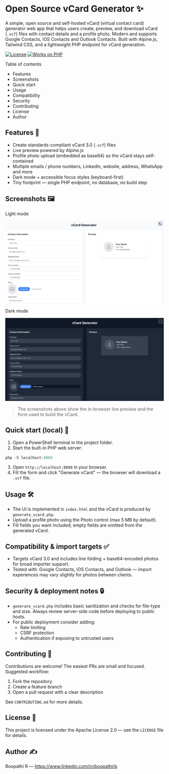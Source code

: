  # Open Source vCard Generator ✨

 A simple, open source and self-hosted vCard (virtual contact card) generator web app that helps users create, preview, and download vCard (`.vcf`) files with contact details and a profile photo. Modern and supports Google Contacts, iOS Contacts and Outlook Contacts. Built with Alpine.js, Tailwind CSS, and a lightweight PHP endpoint for vCard generation.

 [![License](https://img.shields.io/badge/license-Apache%202.0-blue.svg)](./LICENSE) [![Works on PHP](https://img.shields.io/badge/PHP-compatible-777BB4?logo=php&logoColor=white)](#)

Table of contents
- Features
- Screenshots
- Quick start
- Usage
- Compatibility
- Security
- Contributing
- License
- Author

## Features 🚀

- Create standards-compliant vCard 3.0 (`.vcf`) files
- Live preview powered by Alpine.js
- Profile photo upload (embedded as base64) so the vCard stays self-contained
- Multiple emails / phone numbers, LinkedIn, website, address, WhatsApp and more
- Dark mode + accessible focus styles (keyboard-first)
- Tiny footprint — single PHP endpoint, no database, no build step

## Screenshots 🖼️

Light mode

![Light mode preview](assets/images/light-mode.png)

Dark mode

![Dark mode preview](assets/images/dark-mode.png)

> The screenshots above show the in-browser live preview and the form used to build the vCard.

## Quick start (local) 🧭

1. Open a PowerShell terminal in the project folder.
2. Start the built-in PHP web server:

```powershell
php -S localhost:8000
```

3. Open `http://localhost:8000` in your browser.
4. Fill the form and click "Generate vCard" — the browser will download a `.vcf` file.

## Usage 🛠️

- The UI is implemented in `index.html` and the vCard is produced by `generate_vcard.php`.
- Upload a profile photo using the Photo control (max 5 MB by default).
- Fill fields you want included; empty fields are omitted from the generated vCard.

## Compatibility & import targets ✅

- Targets vCard 3.0 and includes line folding + base64-encoded photos for broad importer support.
- Tested with: Google Contacts, iOS Contacts, and Outlook — import experiences may vary slightly for photos between clients.

## Security & deployment notes 🔒

- `generate_vcard.php` includes basic sanitization and checks for file-type and size. Always review server-side code before deploying to public hosts.
- For public deployment consider adding:
    - Rate limiting
    - CSRF protection
    - Authentication if exposing to untrusted users

## Contributing 🤝

Contributions are welcome! The easiest PRs are small and focused. Suggested workflow:

1. Fork the repository
2. Create a feature branch
3. Open a pull request with a clear description

See `CONTRIBUTING.md` for more details.

## License 📄

This project is licensed under the Apache License 2.0 — see the `LICENSE` file for details.

## Author ✍️

Boopathi R — https://www.linkedin.com/in/boopathirb

